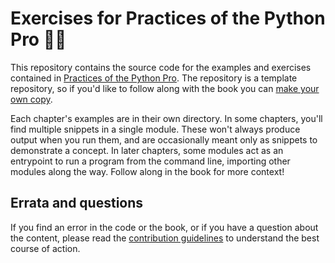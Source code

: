 # Exercises for Practices of the Python Pro 🐍📘

This repository contains the source code for the examples and exercises contained in [Practices of the Python Pro](https://bit.ly/the-python-pro).
The repository is a template repository, so if you'd like to follow along with the book you can [make your own copy](https://github.com/daneah/practices-of-the-python-pro/generate).

Each chapter's examples are in their own directory.
In some chapters, you'll find multiple snippets in a single module.
These won't always produce output when you run them, and are occasionally meant only as snippets to demonstrate a concept.
In later chapters, some modules act as an entrypoint to run a program from the command line, importing other modules along the way.
Follow along in the book for more context!


## Errata and questions

If you find an error in the code or the book, or if you have a question about the content, please read the [contribution guidelines](.github/CONTRIBUTING.md) to understand the best course of action.
